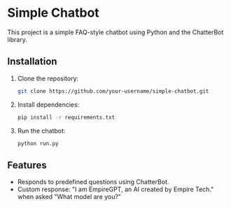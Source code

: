 # Simple Chatbot

This project is a simple FAQ-style chatbot using Python and the ChatterBot library.

## Installation

1. Clone the repository:

    ```bash
    git clone https://github.com/your-username/simple-chatbot.git
    ```

2. Install dependencies:

    ```bash
    pip install -r requirements.txt
    ```

3. Run the chatbot:

    ```bash
    python run.py
    ```

## Features

- Responds to predefined questions using ChatterBot.
- Custom response: "I am EmpireGPT, an AI created by Empire Tech." when asked "What model are you?"

